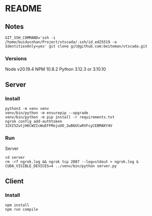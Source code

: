 # README


## Notes
```
GIT_SSH_COMMAND='ssh -i /home/buiducnhan/Project/vtscada/.ssh/id_ed25519 -o IdentitiesOnly=yes' git clone git@github.com:beiteman/vtscada.git
```

### Versions

Node v20.19.4
NPM 10.8.2
Python 3.12.3 or 3.10.10


## Server

### Install

```
python3 -m venv venv
venv/bin/python -m ensurepip --upgrade
venv/bin/python -m pip install -r requirements.txt
ngrok config add-authtoken 32XI5ZutjH6CWZIcWuEFFMojuUO_2wB6UCwRVFsyCEBMAKY4V
```

### Run

Server
```
cd server
rm -rf ngrok.log && ngrok tcp 2087 --log=stdout > ngrok.log &
CUDA_VISIBLE_DEVICES=4 ../venv/bin/python server.py
```

## Client

### Install

```
npm install
npm run compile
```

